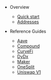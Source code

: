 <!-- docs/_sidebar.md -->

- Overview
  - [Quick start](quickstart.md)
  - [Addresses](overview_mainnet_address.md)

- Reference Guides
  - [Aave](aave.md)
  - [Compound](compound.md)
  - [CurveFi](curvefi.md)
  - [DyDx](dydx.md)
  - [Maker](maker.md)
  - [OneSplit](onesplit.md)
  - [Uniswap V1](uniswap.md)